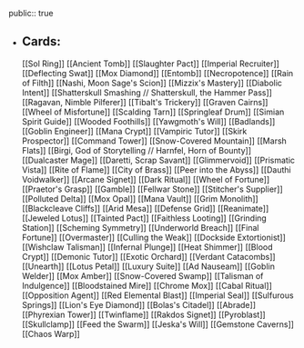 public:: true
- ## Cards:
	[[Sol Ring]]
	[[Ancient Tomb]]
	[[Slaughter Pact]]
	[[Imperial Recruiter]]
	[[Deflecting Swat]]
	[[Mox Diamond]]
	[[Entomb]]
	[[Necropotence]]
	[[Rain of Filth]]
	[[Nashi, Moon Sage's Scion]]
	[[Mizzix's Mastery]]
	[[Diabolic Intent]]
	[[Shatterskull Smashing // Shatterskull, the Hammer Pass]]
	[[Ragavan, Nimble Pilferer]]
	[[Tibalt's Trickery]]
	[[Graven Cairns]]
	[[Wheel of Misfortune]]
	[[Scalding Tarn]]
	[[Springleaf Drum]]
	[[Simian Spirit Guide]]
	[[Wooded Foothills]]
	[[Yawgmoth's Will]]
	[[Badlands]]
	[[Goblin Engineer]]
	[[Mana Crypt]]
	[[Vampiric Tutor]]
	[[Skirk Prospector]]
	[[Command Tower]]
	[[Snow-Covered Mountain]]
	[[Marsh Flats]]
	[[Birgi, God of Storytelling // Harnfel, Horn of Bounty]]
	[[Dualcaster Mage]]
	[[Daretti, Scrap Savant]]
	[[Glimmervoid]]
	[[Prismatic Vista]]
	[[Rite of Flame]]
	[[City of Brass]]
	[[Peer into the Abyss]]
	[[Dauthi Voidwalker]]
	[[Arcane Signet]]
	[[Dark Ritual]]
	[[Wheel of Fortune]]
	[[Praetor's Grasp]]
	[[Gamble]]
	[[Fellwar Stone]]
	[[Stitcher's Supplier]]
	[[Polluted Delta]]
	[[Mox Opal]]
	[[Mana Vault]]
	[[Grim Monolith]]
	[[Blackcleave Cliffs]]
	[[Arid Mesa]]
	[[Defense Grid]]
	[[Reanimate]]
	[[Jeweled Lotus]]
	[[Tainted Pact]]
	[[Faithless Looting]]
	[[Grinding Station]]
	[[Scheming Symmetry]]
	[[Underworld Breach]]
	[[Final Fortune]]
	[[Overmaster]]
	[[Culling the Weak]]
	[[Dockside Extortionist]]
	[[Wishclaw Talisman]]
	[[Infernal Plunge]]
	[[Heat Shimmer]]
	[[Blood Crypt]]
	[[Demonic Tutor]]
	[[Exotic Orchard]]
	[[Verdant Catacombs]]
	[[Unearth]]
	[[Lotus Petal]]
	[[Luxury Suite]]
	[[Ad Nauseam]]
	[[Goblin Welder]]
	[[Mox Amber]]
	[[Snow-Covered Swamp]]
	[[Talisman of Indulgence]]
	[[Bloodstained Mire]]
	[[Chrome Mox]]
	[[Cabal Ritual]]
	[[Opposition Agent]]
	[[Red Elemental Blast]]
	[[Imperial Seal]]
	[[Sulfurous Springs]]
	[[Lion's Eye Diamond]]
	[[Bolas's Citadel]]
	[[Abrade]]
	[[Phyrexian Tower]]
	[[Twinflame]]
	[[Rakdos Signet]]
	[[Pyroblast]]
	[[Skullclamp]]
	[[Feed the Swarm]]
	[[Jeska's Will]]
	[[Gemstone Caverns]]
	[[Chaos Warp]]
